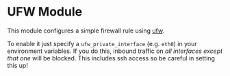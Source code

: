 # UFW Module

This module configures a simple firewall rule using [ufw](https://wiki.ubuntu.com/UncomplicatedFirewall).

To enable it just specify a `ufw_private_interface` (e.g. `eth0`) in your environment variables.
If you do this, inbound traffic on _all interfaces except that one_ will be blocked.
This includes ssh access so be careful in setting this up!
